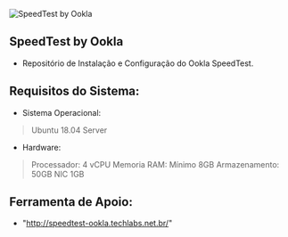 ![SpeedTest by Ookla](https://b.cdnst.net/images/share-logo.png)
 
## SpeedTest by Ookla
 
* Repositório de Instalação e Configuração do Ookla SpeedTest.
 
## Requisitos do Sistema:
  
* Sistema Operacional:
> Ubuntu 18.04 Server

* Hardware:
> Processador: 4 vCPU
> Memoria RAM: Mínimo 8GB
> Armazenamento: 50GB
> NIC 1GB

## Ferramenta de Apoio:
* "http://speedtest-ookla.techlabs.net.br/"